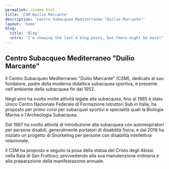 ```yaml
---
permalink: /index.html
title: 'CSM Duilio Marcante'
description: 'Centro Subacqueo Mediterraneo "Duilio Marcante"'
layout: 'home'
blog:
  title: 'Blog'
  intro: "I'm showing the last 4 blog posts, but there might be more!"
---
```


## Centro Subacqueo Mediterraneo "Duilio Marcante"

Il Centro Subacqueo Mediterraneo "Duilio Marcante" (CSM), dedicato al suo fondatore, padre della moderna didattica subacquea sportiva, è presente nell'ambiente della subacquea fin dal 1952.

Negli anni ha svolto molte attività legate alla subacquea, fino al 1985 è stato Unico Centro Nazionale Federale di Formazione Istruttori Sub in Italia, ha proposto per primo corsi per subacquei sportivi e specialità quali la Biologia Marina e l'Archeologia Subacquea.

Dal 1987 ha svolto attività di introduzione alla subacquea con autorespiratori per persone disabili, generalmente portatori di disabilità fisica, e dal 2019 ha iniziato un progetto di Snorkeling per persone con disabilità intellettiva relazionale.

Il CSM ha proposto e seguito la posa della statua del Cristo degli Abissi nella Baia di San Fruttoso, provvedendo alla sua manutenzione ordinaria e alla preparazione della manifestazione annuale.
